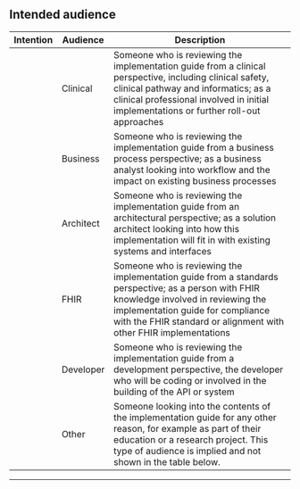 ## Intended audience

<table data-responsive>
    <thead>
        <tr>
            <th data-no-sort>Intention</th>
            <th>Audience</th>
            <th>Description</th>
        </tr>
    </thead>
    <tbody>
        <tr>
            <td><i class="fas fa-check text-success" /></td>
            <td>Clinical</td>
            <td>Someone who is reviewing the implementation guide from a clinical perspective, including clinical safety, clinical pathway and informatics; as a clinical professional involved in initial implementations or further roll-out approaches</td>
        </tr>
        <tr>
            <td><i class="fas fa-check text-success" /></td>
            <td>Business</td>
            <td>Someone who is reviewing the implementation guide from a business process perspective; as a business analyst looking into workflow and the impact on existing business processes</td>
        </tr>
        <tr>
            <td><i class="fas fa-check text-success" /></td>
            <td>Architect</td>
            <td>Someone who is reviewing the implementation guide from an architectural perspective; as a solution architect looking into how this implementation will fit in with existing systems and interfaces</td>
        </tr>
        <tr>
            <td><i class="fas fa-check text-success" /></td>
            <td>FHIR</td>
            <td>Someone who is reviewing the implementation guide from a standards perspective; as a person with FHIR knowledge involved in reviewing the implementation guide for compliance with the FHIR standard or alignment with other FHIR implementations</td>
        </tr>
        <tr>
            <td><i class="fas fa-check text-success" /></td>
            <td>Developer</td>
            <td>Someone who is reviewing the implementation guide from a development perspective, the developer who will be coding or involved in the building of the API or system</td>
        </tr>
        <tr>
            <td><i class="fas fa-check text-success" /></td>
            <td>Other</td>
            <td>Someone looking into the contents of the implementation guide for any other reason, for example as part of their education or a research project. This type of audience is implied and not shown in the table below.</td>
        </tr>
    </tbody>
</table>

---